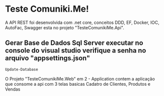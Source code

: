 # Teste Comuniki.Me!

A API REST foi desenvolvida com .net core, conceitos DDD, EF, Docker, IOC, AutoFac, Swagger esta no projeto "TesteComunikiMe.Api". 

## Gerar Base de Dados Sql Server executar no console do visual studio verifique a senha no arquivo "appsettings.json"

```bash
Update-Database
```

O Projeto "TesteComunikiMe.Web" em 2 - Application contem a aplicação que consome a api com 3 telas basicas Cadatro de Clientes, Produtos e Vendas
